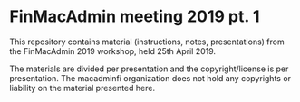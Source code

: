 # FinMacAdmin meeting 2019 pt. 1

This repository contains material (instructions, notes, presentations) from the FinMacAdmin 2019 workshop, held 25th April 2019.

The materials are divided per presentation and the copyright/license is per presentation. The macadminfi organization does not hold any copyrights or liability on the material presented here.
